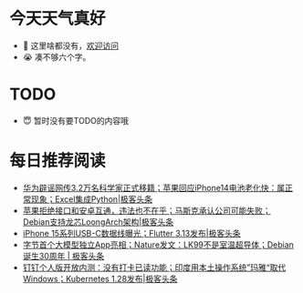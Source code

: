 # 今天天气真好
- 👋 这里啥都没有，[欢迎访问](https://zhangfeng-ola.github.io/)
- 😭 凑不够六个字。
<!---
- 👀 I’m interested in ...
- 🌱 I’m currently learning ...
- 💞️ I’m looking to collaborate on ...
- 📫 How to reach me ...
- 😇 I'm doing something ...

--->

# TODO 
- 😇 暂时没有要TODO的内容哦

<!---
zhangfeng-ola/zhangfeng-ola is a ✨ special ✨ repository because its `README.md` (this file) appears on your GitHub profile.
You can click the Preview link to take a look at your changes.
--->

# 每日推荐阅读
<!-- BLOG-POST-LIST:START -->
- [华为辟谣网传3.2万名科学家正式移籍；苹果回应iPhone14电池老化快：属正常现象；Excel集成Python|极客头条](https://blog.csdn.net/weixin_39786569/article/details/132445977)
- [苹果拒绝接口和安卓互通，违法也不在乎；马斯克承认公司可能失败；Debian支持龙芯LoongArch架构|极客头条](https://blog.csdn.net/weixin_39786569/article/details/132421335)
- [iPhone 15系列USB-C数据线曝光；Flutter 3.13发布|极客头条](https://blog.csdn.net/weixin_39786569/article/details/132401844)
- [​字节首个大模型独立App亮相；Nature发文：LK99不是室温超导体；Debian诞生30周年 | 极客头条](https://blog.csdn.net/weixin_39786569/article/details/132355332)
- [钉钉个人版开放内测：没有打卡已读功能；印度用本土操作系统”玛雅“取代Windows；Kubernetes 1.28发布|极客头条](https://blog.csdn.net/weixin_39786569/article/details/132334053)
<!-- BLOG-POST-LIST:END -->
